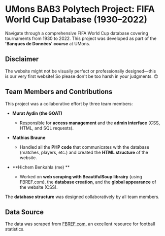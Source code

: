 # UMons BAB3 Polytech Project: FIFA World Cup Database (1930–2022)

Navigate through a comprehensive FIFA World Cup database covering tournaments from 1930 to 2022. This project was developed as part of the **'Banques de Données' course** at UMons.

## Disclaimer
The website might not be visually perfect or professionally designed—this is our very first website! So please don't be too harsh in your judgments. 😊

## Team Members and Contributions
This project was a collaborative effort by three team members:

- **Murat Aydin (the GOAT)**  
  - Responsible for **access management** and the **admin interface** (CSS, HTML, and SQL requests).
  
- **Mathias Braune**  
  - Handled all the **PHP code** that communicates with the database (matches, players, etc.) and created the **HTML structure** of the website.

- **Hichem Benkahla (me) **  
  - Worked on **web scraping with BeautifulSoup librairy** (using FBREF.com), the **database creation**, and the **global appearance** of the website (CSS).

The **database structure** was designed collaboratively by all team members.

## Data Source
The data was scraped from [FBREF.com](https://fbref.com/en/), an excellent resource for football statistics.
